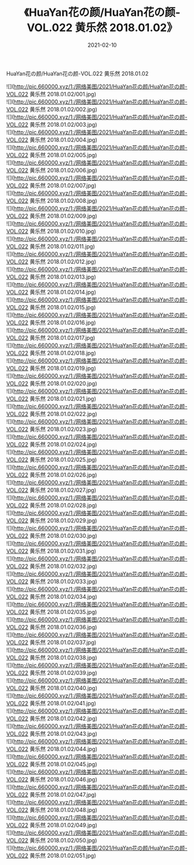 ﻿---
layout: post
title:  《HuaYan花の颜/HuaYan花の颜-VOL.022 黄乐然 2018.01.02》
date:   2021-02-10
img: http://pic.660000.xyz/1:/网络美图/2021/HuaYan花の颜/HuaYan花の颜-VOL.022 黄乐然 2018.01.02/000.jpg
categories: [美女, 清纯, 唯美]
---

HuaYan花の颜/HuaYan花の颜-VOL.022 黄乐然 2018.01.02

 ![](http://pic.660000.xyz/1:/网络美图/2021/HuaYan花の颜/HuaYan花の颜-VOL.022 黄乐然 2018.01.02/001.jpg) <br>![](http://pic.660000.xyz/1:/网络美图/2021/HuaYan花の颜/HuaYan花の颜-VOL.022 黄乐然 2018.01.02/002.jpg) <br>![](http://pic.660000.xyz/1:/网络美图/2021/HuaYan花の颜/HuaYan花の颜-VOL.022 黄乐然 2018.01.02/003.jpg) <br>![](http://pic.660000.xyz/1:/网络美图/2021/HuaYan花の颜/HuaYan花の颜-VOL.022 黄乐然 2018.01.02/004.jpg) <br>![](http://pic.660000.xyz/1:/网络美图/2021/HuaYan花の颜/HuaYan花の颜-VOL.022 黄乐然 2018.01.02/005.jpg) <br>![](http://pic.660000.xyz/1:/网络美图/2021/HuaYan花の颜/HuaYan花の颜-VOL.022 黄乐然 2018.01.02/006.jpg) <br>![](http://pic.660000.xyz/1:/网络美图/2021/HuaYan花の颜/HuaYan花の颜-VOL.022 黄乐然 2018.01.02/007.jpg) <br>![](http://pic.660000.xyz/1:/网络美图/2021/HuaYan花の颜/HuaYan花の颜-VOL.022 黄乐然 2018.01.02/008.jpg) <br>![](http://pic.660000.xyz/1:/网络美图/2021/HuaYan花の颜/HuaYan花の颜-VOL.022 黄乐然 2018.01.02/009.jpg) <br>![](http://pic.660000.xyz/1:/网络美图/2021/HuaYan花の颜/HuaYan花の颜-VOL.022 黄乐然 2018.01.02/010.jpg) <br>![](http://pic.660000.xyz/1:/网络美图/2021/HuaYan花の颜/HuaYan花の颜-VOL.022 黄乐然 2018.01.02/011.jpg) <br>![](http://pic.660000.xyz/1:/网络美图/2021/HuaYan花の颜/HuaYan花の颜-VOL.022 黄乐然 2018.01.02/012.jpg) <br>![](http://pic.660000.xyz/1:/网络美图/2021/HuaYan花の颜/HuaYan花の颜-VOL.022 黄乐然 2018.01.02/013.jpg) <br>![](http://pic.660000.xyz/1:/网络美图/2021/HuaYan花の颜/HuaYan花の颜-VOL.022 黄乐然 2018.01.02/014.jpg) <br>![](http://pic.660000.xyz/1:/网络美图/2021/HuaYan花の颜/HuaYan花の颜-VOL.022 黄乐然 2018.01.02/015.jpg) <br>![](http://pic.660000.xyz/1:/网络美图/2021/HuaYan花の颜/HuaYan花の颜-VOL.022 黄乐然 2018.01.02/016.jpg) <br>![](http://pic.660000.xyz/1:/网络美图/2021/HuaYan花の颜/HuaYan花の颜-VOL.022 黄乐然 2018.01.02/017.jpg) <br>![](http://pic.660000.xyz/1:/网络美图/2021/HuaYan花の颜/HuaYan花の颜-VOL.022 黄乐然 2018.01.02/018.jpg) <br>![](http://pic.660000.xyz/1:/网络美图/2021/HuaYan花の颜/HuaYan花の颜-VOL.022 黄乐然 2018.01.02/019.jpg) <br>![](http://pic.660000.xyz/1:/网络美图/2021/HuaYan花の颜/HuaYan花の颜-VOL.022 黄乐然 2018.01.02/020.jpg) <br>![](http://pic.660000.xyz/1:/网络美图/2021/HuaYan花の颜/HuaYan花の颜-VOL.022 黄乐然 2018.01.02/021.jpg) <br>![](http://pic.660000.xyz/1:/网络美图/2021/HuaYan花の颜/HuaYan花の颜-VOL.022 黄乐然 2018.01.02/022.jpg) <br>![](http://pic.660000.xyz/1:/网络美图/2021/HuaYan花の颜/HuaYan花の颜-VOL.022 黄乐然 2018.01.02/023.jpg) <br>![](http://pic.660000.xyz/1:/网络美图/2021/HuaYan花の颜/HuaYan花の颜-VOL.022 黄乐然 2018.01.02/024.jpg) <br>![](http://pic.660000.xyz/1:/网络美图/2021/HuaYan花の颜/HuaYan花の颜-VOL.022 黄乐然 2018.01.02/025.jpg) <br>![](http://pic.660000.xyz/1:/网络美图/2021/HuaYan花の颜/HuaYan花の颜-VOL.022 黄乐然 2018.01.02/026.jpg) <br>![](http://pic.660000.xyz/1:/网络美图/2021/HuaYan花の颜/HuaYan花の颜-VOL.022 黄乐然 2018.01.02/027.jpg) <br>![](http://pic.660000.xyz/1:/网络美图/2021/HuaYan花の颜/HuaYan花の颜-VOL.022 黄乐然 2018.01.02/028.jpg) <br>![](http://pic.660000.xyz/1:/网络美图/2021/HuaYan花の颜/HuaYan花の颜-VOL.022 黄乐然 2018.01.02/029.jpg) <br>![](http://pic.660000.xyz/1:/网络美图/2021/HuaYan花の颜/HuaYan花の颜-VOL.022 黄乐然 2018.01.02/030.jpg) <br>![](http://pic.660000.xyz/1:/网络美图/2021/HuaYan花の颜/HuaYan花の颜-VOL.022 黄乐然 2018.01.02/031.jpg) <br>![](http://pic.660000.xyz/1:/网络美图/2021/HuaYan花の颜/HuaYan花の颜-VOL.022 黄乐然 2018.01.02/032.jpg) <br>![](http://pic.660000.xyz/1:/网络美图/2021/HuaYan花の颜/HuaYan花の颜-VOL.022 黄乐然 2018.01.02/033.jpg) <br>![](http://pic.660000.xyz/1:/网络美图/2021/HuaYan花の颜/HuaYan花の颜-VOL.022 黄乐然 2018.01.02/034.jpg) <br>![](http://pic.660000.xyz/1:/网络美图/2021/HuaYan花の颜/HuaYan花の颜-VOL.022 黄乐然 2018.01.02/035.jpg) <br>![](http://pic.660000.xyz/1:/网络美图/2021/HuaYan花の颜/HuaYan花の颜-VOL.022 黄乐然 2018.01.02/036.jpg) <br>![](http://pic.660000.xyz/1:/网络美图/2021/HuaYan花の颜/HuaYan花の颜-VOL.022 黄乐然 2018.01.02/037.jpg) <br>![](http://pic.660000.xyz/1:/网络美图/2021/HuaYan花の颜/HuaYan花の颜-VOL.022 黄乐然 2018.01.02/038.jpg) <br>![](http://pic.660000.xyz/1:/网络美图/2021/HuaYan花の颜/HuaYan花の颜-VOL.022 黄乐然 2018.01.02/039.jpg) <br>![](http://pic.660000.xyz/1:/网络美图/2021/HuaYan花の颜/HuaYan花の颜-VOL.022 黄乐然 2018.01.02/040.jpg) <br>![](http://pic.660000.xyz/1:/网络美图/2021/HuaYan花の颜/HuaYan花の颜-VOL.022 黄乐然 2018.01.02/041.jpg) <br>![](http://pic.660000.xyz/1:/网络美图/2021/HuaYan花の颜/HuaYan花の颜-VOL.022 黄乐然 2018.01.02/042.jpg) <br>![](http://pic.660000.xyz/1:/网络美图/2021/HuaYan花の颜/HuaYan花の颜-VOL.022 黄乐然 2018.01.02/043.jpg) <br>![](http://pic.660000.xyz/1:/网络美图/2021/HuaYan花の颜/HuaYan花の颜-VOL.022 黄乐然 2018.01.02/044.jpg) <br>![](http://pic.660000.xyz/1:/网络美图/2021/HuaYan花の颜/HuaYan花の颜-VOL.022 黄乐然 2018.01.02/045.jpg) <br>![](http://pic.660000.xyz/1:/网络美图/2021/HuaYan花の颜/HuaYan花の颜-VOL.022 黄乐然 2018.01.02/046.jpg) <br>![](http://pic.660000.xyz/1:/网络美图/2021/HuaYan花の颜/HuaYan花の颜-VOL.022 黄乐然 2018.01.02/047.jpg) <br>![](http://pic.660000.xyz/1:/网络美图/2021/HuaYan花の颜/HuaYan花の颜-VOL.022 黄乐然 2018.01.02/048.jpg) <br>![](http://pic.660000.xyz/1:/网络美图/2021/HuaYan花の颜/HuaYan花の颜-VOL.022 黄乐然 2018.01.02/049.jpg) <br>![](http://pic.660000.xyz/1:/网络美图/2021/HuaYan花の颜/HuaYan花の颜-VOL.022 黄乐然 2018.01.02/050.jpg) <br>![](http://pic.660000.xyz/1:/网络美图/2021/HuaYan花の颜/HuaYan花の颜-VOL.022 黄乐然 2018.01.02/051.jpg) <br>